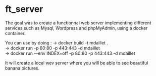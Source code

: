 # ft_server

The goal was to create a functionnal web server implementing different services such as Mysql, Wordpress and phpMyAdmin, using a docker container.

You can use by doing :
-> docker build -t mdaillet .  
-> docker run -p 80:80 -p 443:443 -d mdaillet  
-> docker run --env INDEX=off -p 80:80 -p 443:443 -d mdaillet  

It will create a local wev server where you will be able to see beautiful banana pictures.
